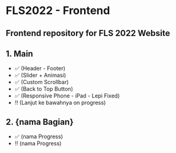 # FLS2022 - Frontend
<h2>Frontend repository for FLS 2022 Website</h2>

<h2> 1. Main </h2>

- :white_check_mark: (Header - Footer)
- :white_check_mark: (Slider + Animasi)
- :white_check_mark: (Custom Scrollbar)
- :white_check_mark: (Back to Top Button)
- :white_check_mark: (Responsive Phone - iPad - Lepi Fixed)
- :bangbang: (Lanjut ke bawahnya on progress)

<h2> 2. {nama Bagian} </h2>

- :white_check_mark: (nama Progress)
- :bangbang: (nama Progress)


